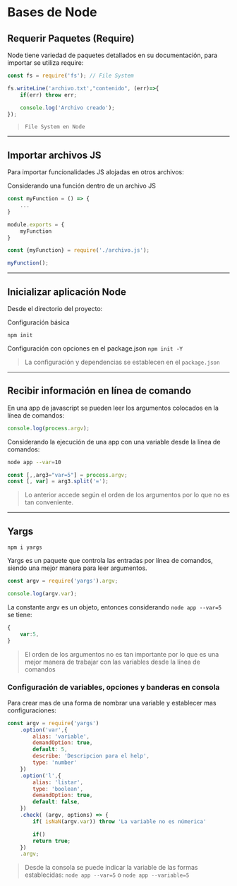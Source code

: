 # Bases de Node

## Requerir Paquetes (Require)

Node tiene variedad de paquetes detallados en su documentación, para importar se utiliza require:

```js
const fs = require('fs'); // File System

fs.writeLine('archivo.txt',"contenido", (err)=>{
    if(err) throw err;

    console.log('Archivo creado');
});
```

> `File System en Node`

---

## Importar archivos JS

Para importar funcionalidades JS alojadas en otros archivos:

Considerando una función dentro de un archivo JS

```js title="Archivo Secundario JS"
const myFunction = () => {
    ...
} 

module.exports = {
    myFunction
}
```

```js title="Archivo principal JS"
const {myFunction} = require('./archivo.js');

myFunction();
```

---

## Inicializar aplicación Node

Desde el directorio del proyecto:

Configuración básica

```npm init```

Configuración con opciones en el package.json
```npm init -Y```

> La configuración y dependencias se establecen en el `package.json`

---

## Recibir información en línea de comando

En una app de javascript se pueden leer los argumentos colocados en la línea de comandos:

```js
console.log(process.argv);
```

Considerando la ejecución de una app con una variable desde la línea de comandos:

```bash
node app --var=10
```
```js
const [,,arg3="var=5"] = process.argv;
const [, var] = arg3.split('=');
```

> Lo anterior accede según el orden de los argumentos por lo que no es tan conveniente.


---

## Yargs

```npm i yargs```

Yargs es un paquete que controla las entradas por línea de comandos, siendo una mejor manera para leer argumentos.

```js title="Utilizando Yargs"
const argv = require('yargs').argv;

console.log(argv.var);
```

La constante argv es un objeto, entonces considerando ```node app --var=5``` se tiene:

```js
{
    var:5,
}
```

> El orden de los argumentos no es tan importante por lo que es una mejor manera de trabajar con las variables desde la línea de comandos

### Configuración de variables, opciones y banderas en consola

Para crear mas de una forma de nombrar una variable y establecer mas configuraciones:

```js
const argv = require('yargs')
    .option('var',{
        alias: 'variable',
        demandOption: true,
        default: 5,
        describe: 'Descripcion para el help',
        type: 'number'
    })
    .option('l',{
        alias: 'listar',
        type: 'boolean',
        demandOption: true,
        default: false,
    })
    .check( (argv, options) => {
        if( isNaN(argv.var)) throw 'La variable no es númerica' 

        if()
        return true;
    })
    .argv;
```

> Desde la consola se puede indicar la variable de las formas establecidas: `node app --var=5` o `node app --variable=5`